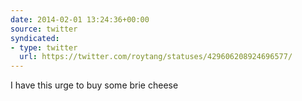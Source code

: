 ```yaml
---
date: 2014-02-01 13:24:36+00:00
source: twitter
syndicated:
- type: twitter
  url: https://twitter.com/roytang/statuses/429606208924696577/
---
```


I have this urge to buy some brie cheese